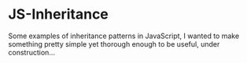 JS-Inheritance
==============
Some examples of inheritance patterns in JavaScript, I wanted to make something pretty simple yet thorough enough to be useful, under construction...